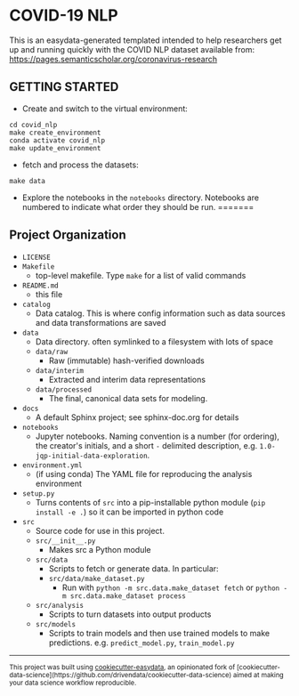 COVID-19 NLP
==============================

This is an easydata-generated templated intended to help researchers
get up and running quickly with the COVID NLP dataset available from:
    https://pages.semanticscholar.org/coronavirus-research


GETTING STARTED
---------------

* Create and switch to the  virtual environment:
```
cd covid_nlp
make create_environment
conda activate covid_nlp
make update_environment
```


* fetch and process the datasets:

```
make data
```

* Explore the notebooks in the `notebooks` directory. Notebooks
  are numbered to indicate what order they should be run.
=======

Project Organization
------------
* `LICENSE`
* `Makefile`
    * top-level makefile. Type `make` for a list of valid commands
* `README.md`
    * this file
* `catalog`
  * Data catalog. This is where config information such as data sources
    and data transformations are saved
* `data`
    * Data directory. often symlinked to a filesystem with lots of space
    * `data/raw`
        * Raw (immutable) hash-verified downloads
    * `data/interim`
        * Extracted and interim data representations
    * `data/processed`
        * The final, canonical data sets for modeling.
* `docs`
    * A default Sphinx project; see sphinx-doc.org for details
* `notebooks`
    *  Jupyter notebooks. Naming convention is a number (for ordering),
    the creator's initials, and a short `-` delimited description,
    e.g. `1.0-jqp-initial-data-exploration`.
* `environment.yml`
    * (if using conda) The YAML file for reproducing the analysis environment
* `setup.py`
    * Turns contents of `src` into a
    pip-installable python module  (`pip install -e .`) so it can be
    imported in python code
* `src`
    * Source code for use in this project.
    * `src/__init__.py`
        * Makes src a Python module
    * `src/data`
        * Scripts to fetch or generate data. In particular:
        * `src/data/make_dataset.py`
            * Run with `python -m src.data.make_dataset fetch`
            or  `python -m src.data.make_dataset process`
    * `src/analysis`
        * Scripts to turn datasets into output products
    * `src/models`
        * Scripts to train models and then use trained models to make predictions.
        e.g. `predict_model.py`, `train_model.py`

--------

<p><small>This project was built using <a target="_blank" href="https://github.com/hackalog/cookiecutter-easydata">cookiecutter-easydata</a>, an opinionated fork of [cookiecutter-data-science](https://github.com/drivendata/cookiecutter-data-science) aimed at making your data science workflow reproducible.</small></p>
